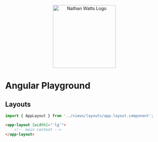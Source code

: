 <p align="center"> <img src="https://nathanwatts.xyz/favicon.svg" width="200" alt="Nathan Watts Logo"> </p>

# Angular Playground


## Layouts

```js
import { AppLayout } from '../views/layouts/app-layout.component';
```

```html
<app-layout [width]="'lg'">
    <!-- main content -->
</app-layout>
```

